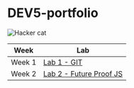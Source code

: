 # DEV5-portfolio

![Hacker cat](https://i.makeagif.com/media/7-06-2015/DkY6g2.gif)


| Week | Lab | 
| --- | --- |
| Week 1 | [Lab 1 - GIT](https://github.com/MarieSerroyen/DEV5-portfolio/tree/main/Lab%201) |
| Week 2 | [Lab 2 - Future Proof JS](https://github.com/MarieSerroyen/DEV5-portfolio/tree/main/Lab%202) |

